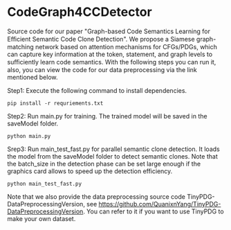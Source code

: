 # CodeGraph4CCDetector

Source code for our paper "Graph-based Code Semantics Learning for Eﬃcient Semantic Code Clone Detection". We propose a Siamese graph-matching network based on attention mechanisms for CFGs/PDGs, which can capture key information at the token, statement, and graph levels to suﬃciently learn code semantics. With the following steps you can run it, also, you can view the code for our data preprocessing via the link mentioned below.

Step1: Execute the following command to install dependencies.

	pip install -r requriements.txt


Step2: Run main.py for training. The trained model will be saved in the saveModel folder.

	python main.py


Srep3: Run main_test_fast.py for parallel semantic clone detection. It loads the model from the saveModel folder to detect semantic clones. Note that the batch_size in the detection phase can be set large enough if the graphics card allows to speed up the detection efficiency. 

	python main_test_fast.py


Note that we also provide the data preprocessing source code TinyPDG-DataPreprocessingVersion, see https://github.com/QuanixnYang/TinyPDG-DataPreprocessingVersion. You can refer to it if you want to use TinyPDG to make your own dataset.
